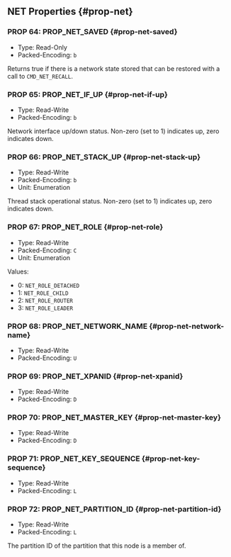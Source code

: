 ## NET Properties {#prop-net}

### PROP 64: PROP_NET_SAVED {#prop-net-saved}
* Type: Read-Only
* Packed-Encoding: `b`

Returns true if there is a network state stored that can be
restored with a call to `CMD_NET_RECALL`.

### PROP 65: PROP_NET_IF_UP  {#prop-net-if-up}
* Type: Read-Write
* Packed-Encoding: `b`

Network interface up/down status. Non-zero (set to 1) indicates up,
zero indicates down.

### PROP 66: PROP_NET_STACK_UP  {#prop-net-stack-up}
* Type: Read-Write
* Packed-Encoding: `b`
* Unit: Enumeration

Thread stack operational status. Non-zero (set to 1) indicates up,
zero indicates down.

### PROP 67: PROP_NET_ROLE {#prop-net-role}
* Type: Read-Write
* Packed-Encoding: `C`
* Unit: Enumeration

Values:

* 0: `NET_ROLE_DETACHED`
* 1: `NET_ROLE_CHILD`
* 2: `NET_ROLE_ROUTER`
* 3: `NET_ROLE_LEADER`

### PROP 68: PROP_NET_NETWORK_NAME  {#prop-net-network-name}
* Type: Read-Write
* Packed-Encoding: `U`

### PROP 69: PROP_NET_XPANID   {#prop-net-xpanid}
* Type: Read-Write
* Packed-Encoding: `D`

### PROP 70: PROP_NET_MASTER_KEY   {#prop-net-master-key}
* Type: Read-Write
* Packed-Encoding: `D`

### PROP 71: PROP_NET_KEY_SEQUENCE   {#prop-net-key-sequence}
* Type: Read-Write
* Packed-Encoding: `L`

### PROP 72: PROP_NET_PARTITION_ID   {#prop-net-partition-id}
* Type: Read-Write
* Packed-Encoding: `L`

The partition ID of the partition that this node is a member of.



